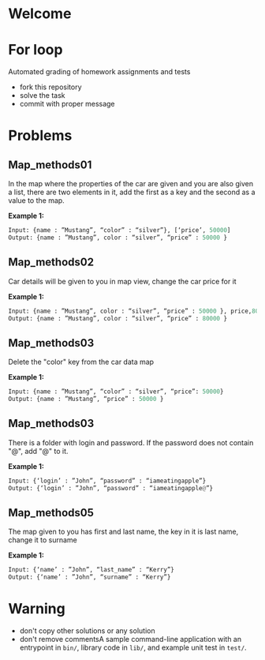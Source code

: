 # Welcome
# For loop

Automated grading of homework assignments and tests
- fork this repository
- solve the task
- commit with proper message

# Problems
## Map_methods01

  
  In the map where the properties of the car are given and you are also given a list, 
  there are two elements in it, 
  add the first as a key and the second as a value to the map.



**Example 1:**

```Python
Input: {name : ”Mustang”, “color” : “silver”}, [‘price’, 50000]
Output: {name : ”Mustang”, color : “silver”, “price” : 50000 }
```

## Map_methods02

  Car details will be given to you in map view, change the car price for it


**Example 1:**

```Python
Input: {name : ”Mustang”, color : “silver”, “price” : 50000 }, price,80000
Output: {name : ”Mustang”, color : “silver”, “price” : 80000 }

```


## Map_methods03

  Delete the "color" key from the car data map


**Example 1:**

```Python
Input: {name : ”Mustang”, “color” : “silver”, “price”: 50000}
Output: {name : ”Mustang”, “price” : 50000 }

```


## Map_methods03

There is a folder with login and password. 
If the password does not contain "@", add "@" to it.


**Example 1:**

```Python
Input: {‘login’ : ”John”, “password” : “iameatingapple”}
Output: {‘login’ : ”John”, “password” : “iameatingapple@”}

```


## Map_methods05

  The map given to you has first and last name, 
  the key in it is last name, 
  change it to surname


**Example 1:**

```Python
Input: {‘name’ : ”John”, “last_name” : “Kerry”}
Output: {‘name’ : ”John”, “surname” : “Kerry”}

```

  
  
# Warning
- don't copy other solutions or any solution
- don't remove commentsA sample command-line application with an entrypoint in `bin/`, library code
in `lib/`, and example unit test in `test/`.
